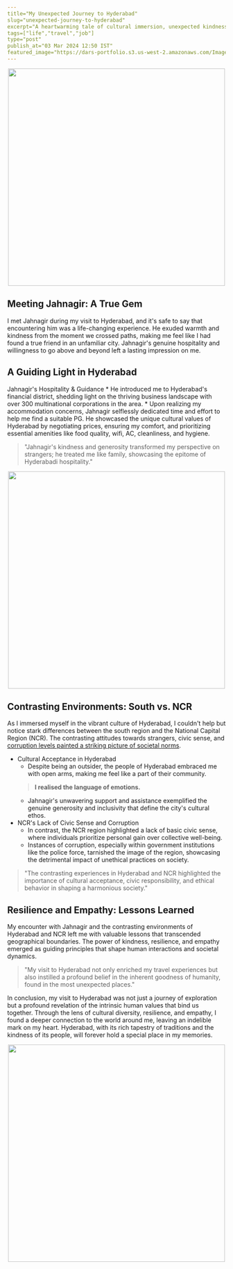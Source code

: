 ```yaml
---
title="My Unexpected Journey to Hyderabad"
slug="unexpected-journey-to-hyderabad"
excerpt="A heartwarming tale of cultural immersion, unexpected kindness, and the lessons learned along the way"
tags=["life","travel","job"]
type="post"
publish_at="03 Mar 2024 12:50 IST"
featured_image="https://dars-portfolio.s3.us-west-2.amazonaws.com/Images/darshan+meeting+srikanta.jpg"
---
```



<div align="center">
	<img src="https://dars-portfolio.s3.us-west-2.amazonaws.com/Images/boarding-flight.jpg" height="500px" />
</div>

## **Meeting Jahnagir: A True Gem**

I met Jahnagir during my visit to Hyderabad, and it's safe to say that encountering him was a life-changing experience. He exuded warmth and kindness from the moment we crossed paths, making me feel like I had found a true friend in an unfamiliar city. Jahnagir's genuine hospitality and willingness to go above and beyond left a lasting impression on me.

## A Guiding Light in Hyderabad

Jahnagir's Hospitality & Guidance
    * He introduced me to Hyderabad's financial district, shedding light on the thriving business landscape with over 300 multinational corporations in the area.
    * Upon realizing my accommodation concerns, Jahnagir selflessly dedicated time and effort to help me find a suitable PG. He showcased the unique cultural values of Hyderabad by negotiating prices, ensuring my comfort, and prioritizing essential amenities like food quality, wifi, AC, cleanliness, and hygiene.

> "Jahnagir's kindness and generosity transformed my perspective on strangers; he treated me like family, showcasing the epitome of Hyderabadi hospitality."


<div align="center">
	<img src="https://dars-portfolio.s3.us-west-2.amazonaws.com/Images/travel-to-hyderabad.jpg" height="500px"/>
</div>


## Contrasting Environments: South vs. NCR

As I immersed myself in the vibrant culture of Hyderabad, I couldn't help but notice stark differences between the south region and the National Capital Region (NCR). The contrasting attitudes towards strangers, civic sense, and [corruption levels painted a striking picture of societal norms](https://darshan.sh/tricity-to-ncr/).

* Cultural Acceptance in Hyderabad
    * Despite being an outsider, the people of Hyderabad embraced me with open arms, making me feel like a part of their community. 
     > **I realised the language of emotions.**
    * Jahnagir's unwavering support and assistance exemplified the genuine generosity and inclusivity that define the city's cultural ethos.
* NCR's Lack of Civic Sense and Corruption
    * In contrast, the NCR region highlighted a lack of basic civic sense, where individuals prioritize personal gain over collective well-being.
    * Instances of corruption, especially within government institutions like the police force, tarnished the image of the region, showcasing the detrimental impact of unethical practices on society. 

> "The contrasting experiences in Hyderabad and NCR highlighted the importance of cultural acceptance, civic responsibility, and ethical behavior in shaping a harmonious society."

## Resilience and Empathy: Lessons Learned

My encounter with Jahnagir and the contrasting environments of Hyderabad and NCR left me with valuable lessons that transcended geographical boundaries. The power of kindness, resilience, and empathy emerged as guiding principles that shape human interactions and societal dynamics.

> "My visit to Hyderabad not only enriched my travel experiences but also instilled a profound belief in the inherent goodness of humanity, found in the most unexpected places."

In conclusion, my visit to Hyderabad was not just a journey of exploration but a profound revelation of the intrinsic human values that bind us together. Through the lens of cultural diversity, resilience, and empathy, I found a deeper connection to the world around me, leaving an indelible mark on my heart. Hyderabad, with its rich tapestry of traditions and the kindness of its people, will forever hold a special place in my memories.



<div align="center">
	<img src="https://dars-portfolio.s3.us-west-2.amazonaws.com/Images/darshan+meeting+srikanta.jpg" height="500px" />
</div>